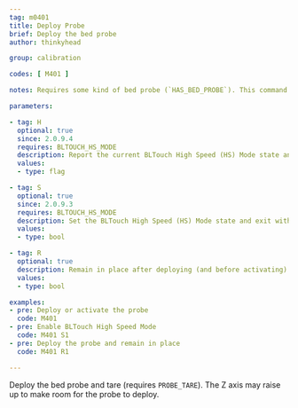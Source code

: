 ```yaml
---
tag: m0401
title: Deploy Probe
brief: Deploy the bed probe
author: thinkyhead

group: calibration

codes: [ M401 ]

notes: Requires some kind of bed probe (`HAS_BED_PROBE`). This command has no visible effect for probes that don't move, instead they are just activated.

parameters:

- tag: H
  optional: true
  since: 2.0.9.4
  requires: BLTOUCH_HS_MODE
  description: Report the current BLTouch High Speed (HS) Mode state and exit.
  values:
  - type: flag

- tag: S
  optional: true
  since: 2.0.9.3
  requires: BLTOUCH_HS_MODE
  description: Set the BLTouch High Speed (HS) Mode state and exit without deploy.
  values:
  - type: bool

- tag: R
  optional: true
  description: Remain in place after deploying (and before activating) the probe.
  values:
  - type: bool

examples:
- pre: Deploy or activate the probe
  code: M401
- pre: Enable BLTouch High Speed Mode
  code: M401 S1
- pre: Deploy the probe and remain in place
  code: M401 R1

---
```


Deploy the bed probe and tare (requires `PROBE_TARE`). The Z axis may raise up to make room for the probe to deploy. 
